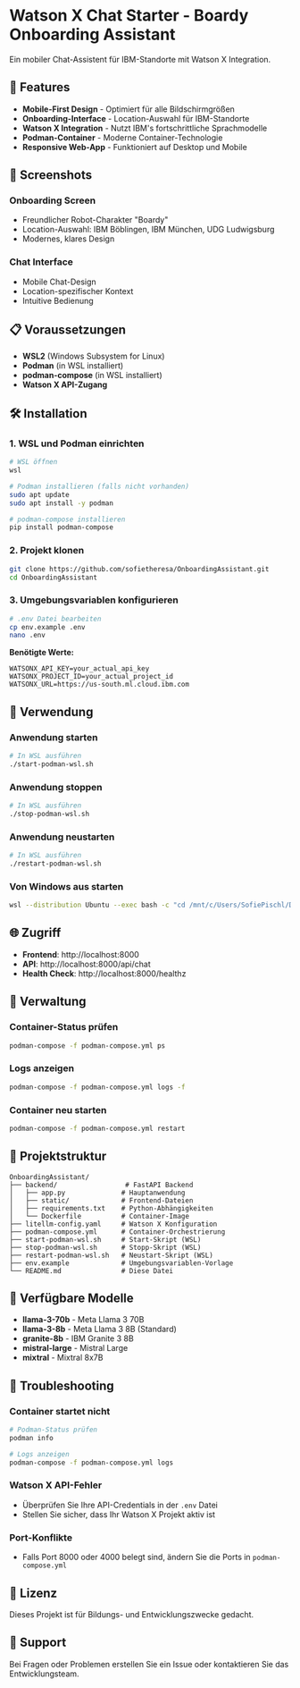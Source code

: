 # Watson X Chat Starter - Boardy Onboarding Assistant

Ein mobiler Chat-Assistent für IBM-Standorte mit Watson X Integration.

## 🚀 Features

- **Mobile-First Design** - Optimiert für alle Bildschirmgrößen
- **Onboarding-Interface** - Location-Auswahl für IBM-Standorte
- **Watson X Integration** - Nutzt IBM's fortschrittliche Sprachmodelle
- **Podman-Container** - Moderne Container-Technologie
- **Responsive Web-App** - Funktioniert auf Desktop und Mobile

## 🎨 Screenshots

### Onboarding Screen
- Freundlicher Robot-Charakter "Boardy"
- Location-Auswahl: IBM Böblingen, IBM München, UDG Ludwigsburg
- Modernes, klares Design

### Chat Interface
- Mobile Chat-Design
- Location-spezifischer Kontext
- Intuitive Bedienung

## 📋 Voraussetzungen

- **WSL2** (Windows Subsystem for Linux)
- **Podman** (in WSL installiert)
- **podman-compose** (in WSL installiert)
- **Watson X API-Zugang**

## 🛠️ Installation

### 1. WSL und Podman einrichten
```bash
# WSL öffnen
wsl

# Podman installieren (falls nicht vorhanden)
sudo apt update
sudo apt install -y podman

# podman-compose installieren
pip install podman-compose
```

### 2. Projekt klonen
```bash
git clone https://github.com/sofietheresa/OnboardingAssistant.git
cd OnboardingAssistant
```

### 3. Umgebungsvariablen konfigurieren
```bash
# .env Datei bearbeiten
cp env.example .env
nano .env
```

**Benötigte Werte:**
```env
WATSONX_API_KEY=your_actual_api_key
WATSONX_PROJECT_ID=your_actual_project_id
WATSONX_URL=https://us-south.ml.cloud.ibm.com
```

## 🚀 Verwendung

### Anwendung starten
```bash
# In WSL ausführen
./start-podman-wsl.sh
```

### Anwendung stoppen
```bash
# In WSL ausführen
./stop-podman-wsl.sh
```

### Anwendung neustarten
```bash
# In WSL ausführen
./restart-podman-wsl.sh
```

### Von Windows aus starten
```bash
wsl --distribution Ubuntu --exec bash -c "cd /mnt/c/Users/SofiePischl/Documents/01_HdM/watsonx-chat-starter && ./start-podman-wsl.sh"
```

## 🌐 Zugriff

- **Frontend**: http://localhost:8000
- **API**: http://localhost:8000/api/chat
- **Health Check**: http://localhost:8000/healthz

## 🔧 Verwaltung

### Container-Status prüfen
```bash
podman-compose -f podman-compose.yml ps
```

### Logs anzeigen
```bash
podman-compose -f podman-compose.yml logs -f
```

### Container neu starten
```bash
podman-compose -f podman-compose.yml restart
```

## 📁 Projektstruktur

```
OnboardingAssistant/
├── backend/                 # FastAPI Backend
│   ├── app.py              # Hauptanwendung
│   ├── static/             # Frontend-Dateien
│   ├── requirements.txt    # Python-Abhängigkeiten
│   └── Dockerfile          # Container-Image
├── litellm-config.yaml     # Watson X Konfiguration
├── podman-compose.yml      # Container-Orchestrierung
├── start-podman-wsl.sh     # Start-Skript (WSL)
├── stop-podman-wsl.sh      # Stopp-Skript (WSL)
├── restart-podman-wsl.sh   # Neustart-Skript (WSL)
├── env.example             # Umgebungsvariablen-Vorlage
└── README.md               # Diese Datei
```

## 🤖 Verfügbare Modelle

- **llama-3-70b** - Meta Llama 3 70B
- **llama-3-8b** - Meta Llama 3 8B (Standard)
- **granite-8b** - IBM Granite 3 8B
- **mistral-large** - Mistral Large
- **mixtral** - Mixtral 8x7B

## 🐛 Troubleshooting

### Container startet nicht
```bash
# Podman-Status prüfen
podman info

# Logs anzeigen
podman-compose -f podman-compose.yml logs
```

### Watson X API-Fehler
- Überprüfen Sie Ihre API-Credentials in der `.env` Datei
- Stellen Sie sicher, dass Ihr Watson X Projekt aktiv ist

### Port-Konflikte
- Falls Port 8000 oder 4000 belegt sind, ändern Sie die Ports in `podman-compose.yml`

## 📝 Lizenz

Dieses Projekt ist für Bildungs- und Entwicklungszwecke gedacht.

## 🤝 Support

Bei Fragen oder Problemen erstellen Sie ein Issue oder kontaktieren Sie das Entwicklungsteam.
